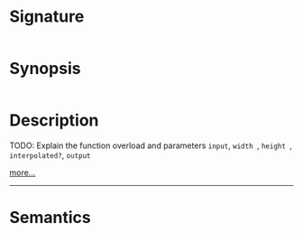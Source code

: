 # Signature
```vikid-signature
```

# Synopsis
```vikid-synopsis
```

# Description
TODO: Explain the function overload and parameters `input`, `width `, `height `, `interpolated?`, `output`

[more...](interpolated?)

----
# Semantics